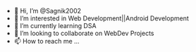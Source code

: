 - 👋 Hi, I’m @Sagnik2002
- 👀 I’m interested in Web Development||Android Development
- 🌱 I’m currently learning DSA
- 💞️ I’m looking to collaborate on WebDev Projects
- 📫 How to reach me ...

<!---
Sagnik2002/Sagnik2002 is a ✨ special ✨ repository because its `README.md` (this file) appears on your GitHub profile.
You can click the Preview link to take a look at your changes.
--->
